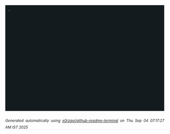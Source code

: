 <div align="justify">
<picture>
    <source media="(prefers-color-scheme: dark)" srcset="./output.gif">
    <source media="(prefers-color-scheme: light)" srcset="./output.gif">
    <img alt="GIFOS" src="output.gif">
</picture>

<sub><i>Generated automatically using [x0rzavi/github-readme-terminal](https://github.com/x0rzavi/github-readme-terminal) on Thu Sep 04 07:17:27 AM IST 2025</i></sub>

<!-- <details>
<summary>More details</summary>

</details> -->
</div>

<!-- Image deletion URL: NONE -->